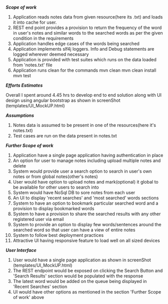 **_Scope of work_**

1. Application reads notes data from given resource(here its .txt) and loads it into cache for user.
2. REST end point provides a provision to return the frequency of the word in user's notes and similar words to the searched words as per the given condition in the requirements
3. Application handles edge cases of the words being searched
4. Application implements slf4j loggers. Info and Debug statements are logged wherever deemed necessary
5. Application is provided with test suites which runs on the data loaded from 'notes.txt' file
6. Application runs clean for the commands
    mvn clean
    mvn clean install
    mvn test


**_Efforts Estimates_**

Overall I spent around 4.45 hrs to develop end to end solution along with UI design using angular bootstrap as shown in screenShot (templates/UI_MockUP.html)


**_Assumptions_**    

1. Notes data is assumed to be present in one of the resources(here it's notes.txt) 
2. Test cases are run on the data present in notes.txt


**_Further Scope of work_**
1. Application have a single page application having authentication in place
2. An option for user to manage notes including upload multiple notes and delete 
3. System would provide user a search option to search in user's own notes or from global notes(other's notes)
4. User would have option to upload notes and mark(optional) it global to be available for other users to search into
5. System would have NoSql DB to sore notes from each user
6. An UI to display 'recent searches' and 'most searched' words sections 
7. System to have an option to bookmark particular searched word and a provision to display bookmarked words
8. System to have a provision to share the searched results with any other registered user via email
9. System to provide an option to display few words/sentences around the searched word so that user can have a view of entire notes
10. System to follow best deployment practices
11. Attractive UI having responsive feature to load well on all sized devices



**_User Interface_**
1. User would have a single page application as shown in screenShot (templates/UI_MockUP.html)  
2. The REST endpoint would be exposed on clicking the Search Button and 'Search Results' section would be populated with the response
3. The latest word would be added on the queue being displayed in 'Recent Searches' section
4. UI would have other options as mentioned in the section 'Further Scope of work' above
